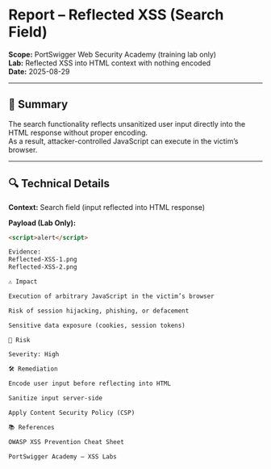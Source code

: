# Report – Reflected XSS (Search Field)

**Scope:** PortSwigger Web Security Academy (training lab only)  
**Lab:** Reflected XSS into HTML context with nothing encoded  
**Date:** 2025-08-29  

---

## 📝 Summary
The search functionality reflects unsanitized user input directly into the HTML response without proper encoding.  
As a result, attacker-controlled JavaScript can execute in the victim’s browser.

---

## 🔍 Technical Details
**Context:** Search field (input reflected into HTML response)  

**Payload (Lab Only):**
```html
<script>alert</script>

Evidence:
Reflected-XSS-1.png
Reflected-XSS-2.png

⚠️ Impact

Execution of arbitrary JavaScript in the victim’s browser

Risk of session hijacking, phishing, or defacement

Sensitive data exposure (cookies, session tokens)

🎯 Risk

Severity: High

🛠️ Remediation

Encode user input before reflecting into HTML

Sanitize input server-side

Apply Content Security Policy (CSP)

📚 References

OWASP XSS Prevention Cheat Sheet

PortSwigger Academy – XSS Labs
